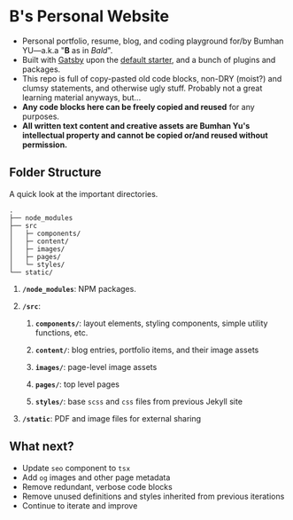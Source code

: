 # B's Personal Website

- Personal portfolio, resume, blog, and coding playground for/by Bumhan YU—a.k.a "**B** as in _Bald_".
- Built with [Gatsby](https://www.gatsbyjs.com) upon the [default starter](https://github.com/gatsbyjs/gatsby-starter-default), and a bunch of plugins and packages.
- This repo is full of copy-pasted old code blocks, non-DRY (moist?) and clumsy statements, and otherwise ugly stuff. Probably not a great learning material anyways, but...
- **Any code blocks here can be freely copied and reused** for any purposes.
- **All written text content and creative assets are Bumhan Yu's intellectual property and cannot be copied or/and reused without permission.**

## Folder Structure

A quick look at the important directories.

    .
    ├── node_modules
    ├── src
    │   ├─ components/
    │   ├─ content/
    │   ├─ images/
    │   ├─ pages/
    │   └─ styles/
    └── static/

1.  **`/node_modules`**: NPM packages.

2.  **`/src`**:

    1. **`components/`**: layout elements, styling components, simple utility functions, etc.

    1. **`content/`**: blog entries, portfolio items, and their image assets

    1. **`images/`**: page-level image assets

    1. **`pages/`**: top level pages

    1. **`styles/`**: base `scss` and `css` files from previous Jekyll site

3.  **`/static`**: PDF and image files for external sharing

## What next?

- Update `seo` component to `tsx`
- Add `og` images and other page metadata
- Remove redundant, verbose code blocks
- Remove unused definitions and styles inherited from previous iterations
- Continue to iterate and improve
